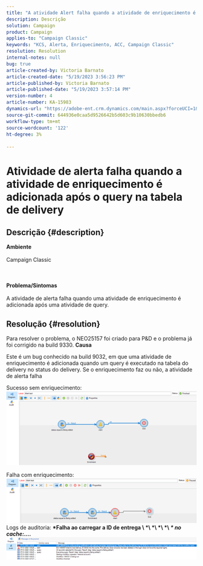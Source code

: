 ```yaml
---
title: "A atividade Alert falha quando a atividade de enriquecimento é adicionada após a query na tabela de delivery"
description: Descrição
solution: Campaign
product: Campaign
applies-to: "Campaign Classic"
keywords: "KCS, Alerta, Enriquecimento, ACC, Campaign Classic"
resolution: Resolution
internal-notes: null
bug: true
article-created-by: Victoria Barnato
article-created-date: "5/19/2023 3:56:23 PM"
article-published-by: Victoria Barnato
article-published-date: "5/19/2023 3:57:14 PM"
version-number: 4
article-number: KA-15983
dynamics-url: "https://adobe-ent.crm.dynamics.com/main.aspx?forceUCI=1&pagetype=entityrecord&etn=knowledgearticle&id=aab685b1-5df6-ed11-8848-6045bd0065b6"
source-git-commit: 644936e0caa5d9526642b5d603c9b10630bbedb6
workflow-type: tm+mt
source-wordcount: '122'
ht-degree: 3%

---
```


# Atividade de alerta falha quando a atividade de enriquecimento é adicionada após o query na tabela de delivery

## Descrição {#description}

<b>Ambiente</b><br><br>Campaign Classic<br><br><br><br><b>Problema/Sintomas</b><br><br>A atividade de alerta falha quando uma atividade de enriquecimento é adicionada após uma atividade de query. <br>

## Resolução {#resolution}


Para resolver o problema, o NEO25157 foi criado para P&amp;D e o problema já foi corrigido na build 9330.
<b>Causa</b>


Este é um bug conhecido na build 9032, em que uma atividade de enriquecimento é adicionada quando um query<b> </b>é executado na tabela do delivery no status do delivery. Se o enriquecimento faz ou não, a atividade de alerta falha

Sucesso sem enriquecimento:
![](assets/ab975c07-d043-ed11-bba2-0022480868ff.png)

Falha com enriquecimento:
![](assets/ad975c07-d043-ed11-bba2-0022480868ff.png)
Logs de auditoria: <b>*Falha ao carregar a ID de entrega \ *\ *\ *\ *\ *\* no cache:....</b>*
![](assets/ac975c07-d043-ed11-bba2-0022480868ff.png)

